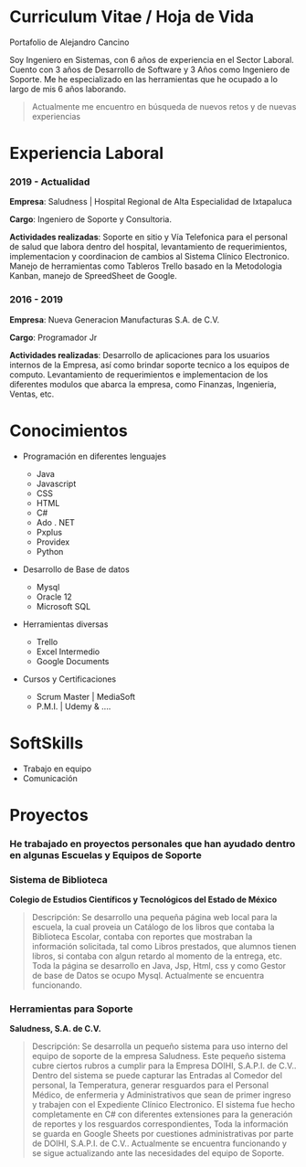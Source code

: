 # Curriculum Vitae / Hoja de Vida

Portafolio de Alejandro Cancino

Soy Ingeniero en Sistemas, con 6 años de experiencia en el Sector Laboral. Cuento con 3 años de Desarrollo de Software y 3 Años como Ingeniero de Soporte.  Me he especializado en las herramientas que he ocupado a lo largo de mis 6 años laborando. 

> Actualmente me encuentro en búsqueda de nuevos retos y de nuevas experiencias


# Experiencia Laboral

### 2019 - Actualidad

**Empresa**: Saludness | Hospital Regional de Alta Especialidad de Ixtapaluca

**Cargo**: Ingeniero de Soporte y Consultoria.

**Actividades realizadas**: Soporte en sitio y Vía Telefonica para el personal de salud que labora dentro del hospital, levantamiento de requerimientos, implementacion y coordinacion de cambios al Sistema Clínico Electronico. Manejo de herramientas como Tableros Trello basado en la Metodologia Kanban, manejo de SpreedSheet de Google. 


### 2016 - 2019

**Empresa**: Nueva Generacion Manufacturas S.A. de C.V.

**Cargo**: Programador Jr

**Actividades realizadas**: Desarrollo de aplicaciones para los usuarios internos de la Empresa, así como brindar soporte tecnico a los equipos de computo. Levantamiento de requerimientos e implementacion de los diferentes modulos que abarca la empresa, como Finanzas, Ingenieria, Ventas, etc.


# Conocimientos
- Programación en diferentes lenguajes
  - Java
  - Javascript
  - CSS
  - HTML
  - C#
  - Ado . NET
  - Pxplus
  - Providex
  - Python


- Desarrollo de Base de datos 
  - Mysql
  - Oracle 12
  - Microsoft SQL

- Herramientas diversas
  - Trello
  - Excel Intermedio
  - Google Documents


- Cursos y Certificaciones
  - Scrum Master | MediaSoft
  - P.M.I. | Udemy & ....


# SoftSkills

- Trabajo en equipo
- Comunicación


# Proyectos 

### He trabajado en proyectos personales que han ayudado dentro en algunas Escuelas y Equipos de Soporte


### **Sistema de Biblioteca**
**Colegio de Estudios Científicos y Tecnológicos del Estado de México**
> Descripción: Se desarrollo una pequeña página web local para la escuela, la cual proveia un Catálogo de los libros que contaba la Biblioteca Escolar, contaba con reportes que mostraban la información solicitada, tal como Libros prestados, que alumnos tienen libros, si contaba con algun retardo al momento de la entrega, etc. Toda la página se desarrollo en Java, Jsp, Html, css y como Gestor de base de Datos se ocupo Mysql. Actualmente se encuentra funcionando.

### **Herramientas para Soporte**
**Saludness, S.A. de C.V.**
> Descripción: Se desarrolla un pequeño sistema para uso interno del equipo de soporte de la empresa Saludness. Este pequeño sistema cubre ciertos rubros a cumplir para la Empresa DOIHI, S.A.P.I. de C.V.. Dentro del sistema se puede capturar las Entradas al Comedor del personal, la Temperatura, generar resguardos para el Personal Médico, de enfermeria y Administrativos que sean de primer ingreso y trabajen con el Expediente Clínico Electronico. El sistema fue hecho completamente en C# con diferentes extensiones para la generación de reportes y los resguardos correspondientes, Toda la información se guarda en Google Sheets por cuestiones administrativas por parte de DOIHI, S.A.P.I. de C.V.. Actualmente se encuentra funcionando y se sigue actualizando ante las necesidades del equipo de Soporte.
